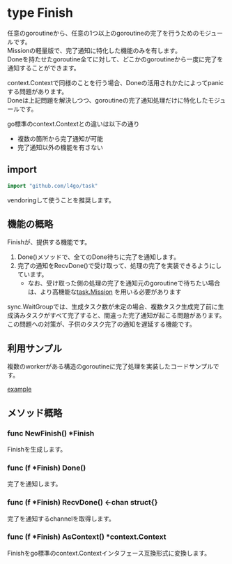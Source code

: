 # type Finish
任意のgoroutineから、任意の1つ以上のgoroutineの完了を行うためのモジュールです。  
Missionの軽量版で、完了通知に特化した機能のみを有します。  
Doneを持たせたgoroutine全てに対して、どこかのgoroutineから一度に完了を通知することができます。  

context.Contextで同様のことを行う場合、Doneの活用されかたによってpanicする問題があります。  
Doneは上記問題を解決しつつ、goroutineの完了通知処理だけに特化したモジュールです。  

go標準のcontext.Contextとの違いは以下の通り
* 複数の箇所から完了通知が可能
* 完了通知以外の機能を有さない

## import
```go
import "github.com/l4go/task"
```
vendoringして使うことを推奨します。

## 機能の概略
Finishが、提供する機能です。

1. Done()メソッドで、全てのDone待ちに完了を通知します。
1. 完了の通知をRecvDone()で受け取って、処理の完了を実装できるようにしています。
	* なお、受け取った側の処理の完了を通知元のgoroutineで待ちたい場合は、より高機能な[task.Mission](./Mission.md) を用いる必要があります

sync.WaitGroupでは、生成タスク数が未定の場合、複数タスク生成完了前に生成済みタスクがすべて完了すると、間違った完了通知が起こる問題があります。  
この問題への対策が、子供のタスク完了の通知を遅延する機能です。

## 利用サンプル
複数のworkerがある構造のgoroutineに完了処理を実装したコードサンプルです。  

[example](../examples/ex_finish/ex_finish.go)

## メソッド概略

### func NewFinish() \*Finish

Finishを生成します。

### func (f \*Finish) Done()

完了を通知します。  

### func (f \*Finish) RecvDone() <-chan struct{}

完了を通知するchannelを取得します。

### func (f \*Finish) AsContext() \*context.Context

Finishをgo標準のcontext\.Contextインタフェース互換形式に変換します。
